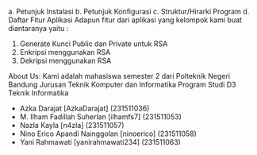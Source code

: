 a. Petunjuk Instalasi
b. Petunjuk Konfigurasi
c. Struktur/Hirarki Program
d. Daftar Fitur Aplikasi
Adapun fitur dari aplikasi yang kelompok kami buat diantaranya yaitu :
1) Generate Kunci Public dan Private untuk RSA
2) Enkripsi menggunakan RSA
3) Dekripsi menggunakan RSA

About Us: 
Kami adalah mahasiswa semester 2 dari Polteknik Negeri Bandung Jurusan Teknik Komputer dan Informatika Program Studi D3 Teknik Informatika
- Azka Darajat [AzkaDarajat] (231511036)
- M. Ilham Fadillah Suherlan [ilhamfs7] (231511053)
- Nazla Kayla [n4zla] (231511057)
- Nino Erico Apandi Nainggolan [ninoerico] (231511058)
- Yani Rahmawati [yanirahmawati234] (231511063)
